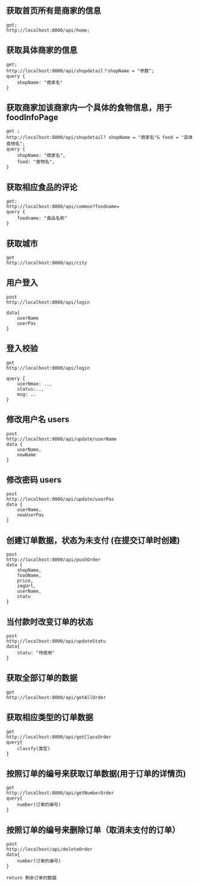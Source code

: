 ## 获取首页所有是商家的信息
    get;
    http://localhost:8000/api/home;

##  获取具体商家的信息
    get;
    http://localhost:8000/api/shopdetail？shopName = "参数";
    query {
        shopName: "商家名"
    }

## 获取商家加该商家内一个具体的食物信息，用于foodInfoPage
    get ;
    http://localhost:8000/api/shopdetail? shopName = "商家名"& food = "具体食物名";
    query {
        shopName: "商家名",
        food: "食物名",
    }

## 获取相应食品的评论
    get:
    http://localhost:8000/api/common?foodname= 
    query {
        foodname: "食品名称"
    }

## 获取城市
    get
    http://localhost:8000/api/city


## 用户登入
    post 
    http://localhost:8000/api/login
    
    data{
        userName
        userPas
    }

## 登入校验
    get
    http://localhost:8000/api/login

    query {
        userNmae: ..,
        status:..,
        msg: ..
    }

   
## 修改用户名  users 
    post
    http://localhost:8000/api/update/userName
    data {
        userName,
        newName
    }

## 修改密码 users
    post 
    http://localhost:8000/api/update/userPas
    data {
        userName,
        newUserPas
    }

## 创建订单数据，状态为未支付 (在提交订单时创建)
    post 
    http://localhost:8000/api/pushOrder
    data {
        shopName,
        foodName,
        price,
        imgUrl,
        userName,
        statu
    }

## 当付款时改变订单的状态
    post 
    http://localhost:8000/api/updateStatu
    data{
        statu: "待使用"
    }


## 获取全部订单的数据
    get
    http://localhost:8000/api/getAllOrder


## 获取相应类型的订单数据
    get
    http://localhost:8000/api/getClassOrder
    query{
        classfy(类型)
    }

## 按照订单的编号来获取订单数据(用于订单的详情页)
    get
    http://localhost:8000/api/getNumberOrder
    query{
        number(订单的编号)
    }

## 按照订单的编号来删除订单（取消未支付的订单）
    post
    http://localhost/api/deleteOrder
    data{
        number(订单的编号)
    }

    return 剩余订单的数据



    